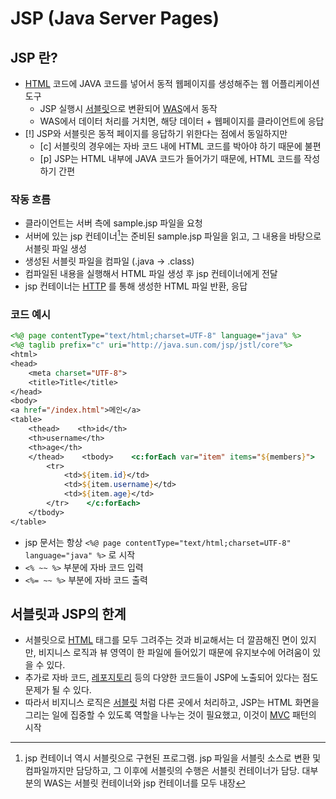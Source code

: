 # JSP (Java Server Pages)

## JSP 란?
- [HTML](HTML.md) 코드에 JAVA 코드를 넣어서 동적 웹페이지를 생성해주는 웹 어플리케이션 도구
	- JSP 실행시 [서블릿](../CS/Web/서블릿.md)으로 변환되어 [WAS](../CS/Web/Web%20Application%20Server.md)에서 동작
	- WAS에서 데이터 처리를 거치면, 해당 데이터 + 웹페이지를 클라이언트에 응답
- [!] JSP와 서블릿은 동적 페이지를 응답하기 위한다는 점에서 동일하지만
	 - [c] 서블릿의 경우에는 자바 코드 내에 HTML 코드를 박아야 하기 때문에 불편
	- [p] JSP는 HTML 내부에 JAVA 코드가 들어가기 때문에, HTML 코드를 작성하기 간편
	

### 작동 흐름
- 클라이언트는 서버 측에 sample.jsp 파일을 요청
- 서버에 있는 jsp 컨테이너[^1]는 준비된 sample.jsp 파일을 읽고, 그 내용을 바탕으로 서블릿 파일 생성
- 생성된 서블릿 파일을 컴파일 (.java -> .class)
- 컴파일된 내용을 실행해서 HTML 파일 생성 후 jsp 컨테이너에게 전달
- jsp 컨테이너는 [HTTP](../CS/Web/HTTP.md) 를 통해 생성한 HTML 파일 반환, 응답


### 코드 예시
```jsp
<%@ page contentType="text/html;charset=UTF-8" language="java" %>  
<%@ taglib prefix="c" uri="http://java.sun.com/jsp/jstl/core"%>  
<html>  
<head>  
    <meta charset="UTF-8">  
    <title>Title</title>  
</head>  
<body>  
<a href="/index.html">메인</a>  
<table>  
    <thead>    <th>id</th>  
    <th>username</th>  
    <th>age</th>  
    </thead>    <tbody>    <c:forEach var="item" items="${members}">  
        <tr>  
            <td>${item.id}</td>  
            <td>${item.username}</td>  
            <td>${item.age}</td>  
        </tr>    </c:forEach>  
    </tbody>  
</table>
```
- jsp 문서는 항상 `<%@ page contentType="text/html;charset=UTF-8" language="java" %>` 로 시작
- `<% ~~ %>` 부분에 자바 코드 입력
- `<%= ~~ %>` 부분에 자바 코드 출력


## 서블릿과 JSP의 한계

- 서블릿으로 [HTML](HTML.md) 태그를 모두 그려주는 것과 비교해서는 더 깔끔해진 면이 있지만, 비지니스 로직과 뷰 영역이 한 파일에 들어있기 때문에 유지보수에 어려움이 있을 수 있다.
- 추가로 자바 코드, [레포지토리](@Repository.md) 등의 다양한 코드들이 JSP에 노출되어 있다는 점도 문제가 될 수 있다.
- 따라서 비지니스 로직은 [서블릿](../CS/Web/서블릿.md) 처럼 다른 곳에서 처리하고, JSP는 HTML 화면을 그리는 일에 집중할 수 있도록 역할을 나누는 것이 필요했고, 이것이 [MVC](../Spring/Spring%20MVC/MVC.md) 패턴의 시작 

[^1]: jsp 컨테이너 역시 서블릿으로 구현된 프로그램. jsp 파일을 서블릿 소스로 변환 및 컴파일까지만 담당하고, 그 이후에 서블릿의 수행은 서블릿 컨테이너가 담당. 대부분의 WAS는 서블릿 컨테이너와 jsp 컨테이너를 모두 내장







